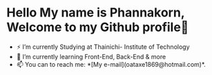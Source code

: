 <H1>Hello My name is Phannakorn, Welcome to my Github profile👋</H1>
  <ul>
    <li>⚡ I’m currently Studying at Thainichi- Institute of Technology</li>
    <li>🌱 I’m currently learning Front-End, Back-End & more </li>
    <li>📫 You can to reach me: *[My e-mail](oataxe1869@hotmail.com)*.</li>
  </ul>
  

<!--
**Phannakorn/Phannakorn** is a ✨ _special_ ✨ repository because its `README.md` (this file) appears on your GitHub profile.

Here are some ideas to get you started:

- 🔭 I’m currently working on ...
- 🌱 I’m currently learning ...
- 👯 I’m looking to collaborate on ...
- 🤔 I’m looking for help with ...
- 💬 Ask me about ...
- 📫 How to reach me: ...
- 😄 Pronouns: ...
- ⚡ Fun fact: ...
-->
